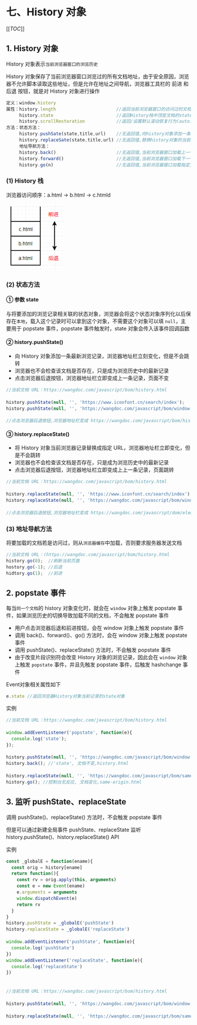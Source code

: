 # 七、History 对象

[[_TOC_]]

## 1. History 对象

History 对象表示`当前浏览器窗口的浏览历史`

History 对象保存了当前浏览器窗口浏览过的所有文档地址，由于安全原因，浏览器不允许脚本读取这些地址，但是允许在地址之间导航，浏览器工具栏的 前进 和 后退 按钮，就是对 History 对象进行操作

```js
定义：window.history
属性：history.length                       //返回当前浏览器窗口的访问过的文档数量(包括当前文档)
     history.state                        //返回History栈中顶层文档的state对象
     history.scrollRestoration            //返回/设置默认滚动恢复行为(auto:恢复用户已滚动位置,manual:无需恢复用户已滚动位置)
方法：状态方法：
     history.pushSate(state,title,url)    //无返回值,向history对象添加一条最新浏览记录,地址栏立刻变化,但是不会跳转
     history.replaceSate(state,title,url) //无返回值,替换history对象的当前浏览记录,地址栏立刻变化,但是不会跳转
     地址导航方法：
     history.back()                       //无返回值,当前浏览器窗口加载上一个访问文档(浏览器后退键)
     history.forward()                    //无返回值,当前浏览器窗口加载下一个访问文档(浏览器前进键)
     history.go(n)                        //无返回值,当前浏览器窗口加载指定文档(以当前文档为基准,n=0则刷新当前文档,n>0则前进)
```

### (1) History 栈

浏览器访问顺序：a.html -> b.html -> c.htmld

![History栈](https://github.com/yuyuyuzhang/Blog/blob/master/images/%E6%B5%8F%E8%A7%88%E5%99%A8/%E6%B5%8F%E8%A7%88%E5%99%A8%E6%A8%A1%E5%9E%8B/History%E6%A0%88.png)

### (2) 状态方法

#### ① 参数 state

与将要添加的浏览记录相关联的状态对象，浏览器会将这个状态对象序列化以后保存在`本地`，载入这个记录时可以拿到这个对象，不需要这个对象可以填 `null`，主要用于 popstate 事件，popstate 事件触发时，state 对象会传入该事件回调函数

#### ② history.pushState()

* 向 History 对象添加一条最新浏览记录，浏览器地址栏立刻变化，但是不会跳转
* 浏览器也不会检查该文档是否存在，只是成为浏览历史中的最新记录
* 点击浏览器后退按钮，浏览器地址栏立即变成上一条记录，页面不变

```js
//当前文档 URL：https://wangdoc.com/javascript/bom/history.html

history.pushState(null, '', 'https://www.iconfont.cn/search/index');           //跨域报错
history.pushState(null, '', 'https://wangdoc.com/javascript/bom/window.html'); //浏览器地址栏立即变化,但是页面不会跳转

//点击浏览器后退按钮,浏览器地址栏变成 https://wangdoc.com/javascript/bom/history.html,页面不变化
```

#### ③ history.replaceState()

* 将 History 对象当前浏览器记录替换成指定 URL，浏览器地址栏立即变化，但是不会跳转
* 浏览器也不会检查该文档是否存在，只是成为浏览历史中的最新记录
* 点击浏览器后退按钮，浏览器地址栏立即变成上上一条记录，页面跳转

```js
//当前文档 URL：https://wangdoc.com/javascript/bom/history.html

history.replaceState(null, '', 'https://www.iconfont.cn/search/index');           //跨域报错
history.replaceState(null, '', 'https://wangdoc.com/javascript/bom/window.html'); //浏览器地址栏立即变化,但是页面不会跳转

//点击浏览器后退按钮,浏览器地址栏变成 https://wangdoc.com/javascript/dom/element.html,页面跳转
```

### (3) 地址导航方法

将要加载的文档若是访问过，则从`浏览器缓存`中加载，否则要求服务器发送文档

```js
//当前文档 URL：(https://wangdoc.com/javascript/bom/history.html
history.go(0);  //刷新当前页面
hostory.go(-1); //后退
hidtory.go(1);  //前进
```

## 2. popstate 事件

每当`同一个文档`的 history 对象变化时，就会在 `window` 对象上触发 popstate 事件，如果浏览历史的切换导致加载不同的文档，不会触发 popstate 事件

* 用户点击浏览器后退和前进按钮，会在 window 对象上触发 popstate 事件
* 调用 back()、forward()、go() 方法时，会在 window 对象上触发 popstate 事件
* 调用 pushState()、replaceState() 方法时，不会触发 popstate 事件
* 由于改变片段识别符会改变 History 对象的浏览记录，因此会在 `window` 对象上触发 `popstate` 事件，并且先触发 popstate 事件，后触发 hashchange 事件

Event对象相关属性如下

```js
e.state //返回浏览器History对象当前记录的state对象
```

实例

```js
//当前文档 URL：https://wangdoc.com/javascript/bom/history.html

window.addEventListener('popstate', function(e){
  console.log('state');
});

history.pushState(null, '', 'https://wangdoc.com/javascript/bom/window.html'); //控制台无反应
history.back(); //'state', 文档不变,history.html

history.replaceState(null, '', 'https://wangdoc.com/javascript/bom/same-origin.html'); //控制台无反应
history.go(); //控制台无反应, 文档变化,same-origin.html
```

## 3. 监听 pushState、replaceState

调用 pushState()、replaceState() 方法时，不会触发 popstate 事件

但是可以通过新建全局事件 pushState、replaceState 监听 history.pushState()、history.replaceState() API

实例

```js
const _globalE = function(ename){
  const orig = history[ename]
  return function(){
    const rv = orig.apply(this, arguments)
    const e = new Event(ename)
    e.arguments = arguments
    window.dispatchEvent(e)
    return rv
  }
}
history.pushState = _globalE('pushState')
history.replaceState = _globalE('replaceState')

window.addEventListener('pushState', function(e){
  console.log('pushState')
})
window.addEventListener('replaceState', function(e){
  console.log('replaceState')
})


//当前文档 URL：https://wangdoc.com/javascript/bom/history.html

history.pushState(null, '', 'https://wangdoc.com/javascript/bom/window.html'); //'pushState'

history.replaceState(null, '', 'https://wangdoc.com/javascript/bom/same-origin.html'); //'replaceState'
```
